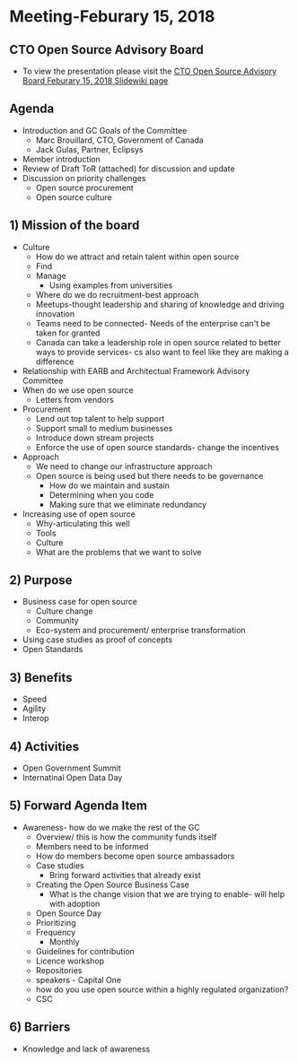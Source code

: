 # Meeting-Feburary 15, 2018 
## CTO Open Source Advisory Board 
* To view the presentation please visit the [CTO Open Source Advisory Board Feburary 15, 2018 Slidewiki page](http://slidewiki.aksw.org/deck/27-1)

## Agenda 
* Introduction and GC Goals of the Committee
  * Marc Brouillard, CTO, Government of Canada 
  * Jack Gulas, Partner, Eclipsys
* Member introduction 
* Review of Draft ToR (attached) for discussion and update 
* Discussion on priority challenges 
  * Open source procurement 
  * Open source culture 
## 1) Mission of the board 
* Culture
  * How do we attract and retain talent within open source 
  * Find
  * Manage
    * Using examples from universities 
  * Where do we do recruitment-best approach 
  * Meetups-thought leadership and sharing of knowledge and driving innovation 
  * Teams need to be connected- Needs of the enterprise can't be taken for granted 
  * Canada can take a leadership role in open source related to better ways to provide services- cs also want to feel like they are making a difference 
* Relationship with EARB and Architectual Framework Advisory Committee
* When do we use open source 
  * Letters from vendors 
* Procurement 
  * Lend out top talent to help support
  * Support small to medium businesses
  * Introduce down stream projects 
  * Enforce the use of open source standards- change the incentives 
* Approach 
  * We need to change our infrastructure approach 
  * Open source is being used but there needs to be governance 
    * How do we maintain and sustain 
    * Determining when you code 
    * Making sure that we eliminate redundancy
* Increasing use of open source 
  * Why-articulating this well 
  * Tools
  * Culture
  * What are the problems that we want to solve 

## 2) Purpose 
* Business case for open source 
  * Culture change 
  * Community 
  * Eco-system and procurement/ enterprise transformation 
* Using case studies as proof of concepts 
* Open Standards 

## 3) Benefits 
* Speed 
* Agility 
* Interop 

## 4) Activities 
* Open Government Summit 
* Internatinal Open Data Day 

## 5) Forward Agenda Item 
* Awareness- how do we make the rest of the GC
  * Overview/ this is how the community funds itself
  * Members need to be informed 
  * How do members become open source ambassadors 
  * Case studies 
    * Bring forward activities that already exist 
  * Creating the Open Source Business Case 
    * What is the change vision that we are trying to enable- will help with adoption 
  * Open Source Day 
  * Prioritizing 
  * Frequency 
    * Monthly 
  * Guidelines for contribution 
  * Licence workshop 
  * Repositories 
  * speakers - Capital One 
  * how do you use open source within a highly regulated organization?
  * CSC 

## 6) Barriers 
* Knowledge and lack of awareness
  
    
